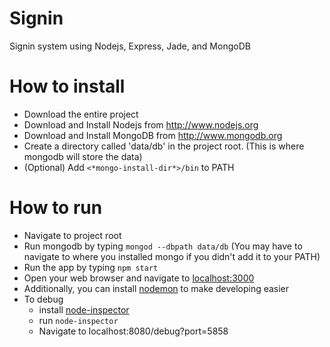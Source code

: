 Signin
======

Signin system using Nodejs, Express, Jade, and MongoDB

How to install
==============
* Download the entire project
* Download and Install Nodejs from http://www.nodejs.org
* Download and Install MongoDB from http://www.mongodb.org
* Create a directory called 'data/db' in the project root. (This is where mongodb will store the data)
* (Optional) Add `<*mongo-install-dir*>/bin` to PATH

How to run
==========
* Navigate to project root
* Run mongodb by typing `mongod --dbpath data/db` (You may have to navigate to where you installed mongo if you didn't add it to your PATH)
* Run the app by typing `npm start`
* Open your web browser and navigate to [localhost:3000](http://localhost:3000)
* Additionally, you can install [nodemon](http://nodemon.io/) to make developing easier
* To debug 
  * install [node-inspector](https://github.com/node-inspector/node-inspector) 
  * run `node-inspector`
  * Navigate to localhost:8080/debug?port=5858
